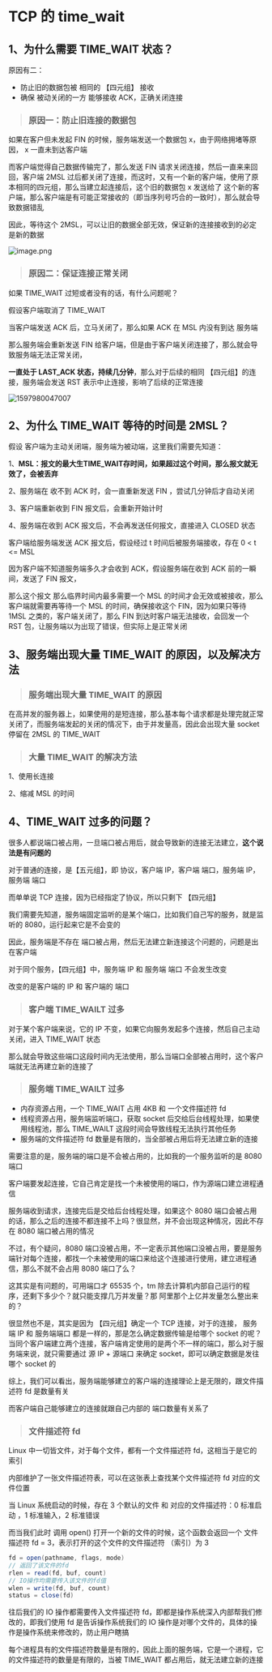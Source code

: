 # TCP 的 time_wait

## 1、为什么需要 TIME_WAIT  状态？

原因有二：

- 防止旧的数据包被 相同的 【四元组】 接收
- 确保 被动关闭的一方 能够接收 ACK，正确关闭连接



> ### 原因一：防止旧连接的数据包

如果在客户但未发起 FIN 的时候，服务端发送一个数据包 x，由于网络拥堵等原因， x 一直未到达客户端

而客户端觉得自己数据传输完了，那么发送 FIN 请求关闭连接，然后一直来来回回，客户端 2MSL 过后都关闭了连接，而这时，又有一个新的客户端，使用了原本相同的四元组，那么当建立起连接后，这个旧的数据包 x 发送给了 这个新的客户端，那么客户端是有可能正常接收的（即当序列号巧合的一致时），那么就会导致数据错乱

因此，等待这个 2MSL，可以让旧的数据全部无效，保证新的连接接收到的必定是新的数据

![image.png](https://pic.leetcode-cn.com/1597979904-bDiuAM-image.png)

### 

> ### 原因二：保证连接正常关闭

如果 TIME_WAIT 过短或者没有的话，有什么问题呢？

假设客户端取消了 TIME_WAIT 

当客户端发送 ACK 后，立马关闭了，那么如果 ACK 在 MSL 内没有到达 服务端

那么服务端会重新发送 FIN 给客户端，但是由于客户端关闭连接了，那么就会导致服务端无法正常关闭，

**一直处于 LAST_ACK 状态，持续几分钟**，那么对于后续的相同 【四元组】的连接，服务端会发送 RST 表示中止连接，影响了后续的正常连接





![1597980047007](C:\Users\蒜头王八\AppData\Roaming\Typora\typora-user-images\1597980047007.png)





## 2、为什么 TIME_WAIT 等待的时间是 2MSL？

假设 客户端为主动关闭端，服务端为被动端，这里我们需要先知道：

1、**MSL：报文的最大生TIME_WAIT存时间，如果超过这个时间，那么报文就无效了，会被丢弃**

2、服务端在 收不到 ACK 时，会一直重新发送 FIN ，尝试几分钟后才自动关闭

3、客户端重新收到 FIN 报文后，会重新开始计时

4、服务端在收到 ACK 报文后，不会再发送任何报文，直接进入 CLOSED 状态



客户端给服务端发送 ACK 报文后，假设经过 t 时间后被服务端接收，存在 0 < t <= MSL

因为客户端不知道服务端多久才会收到 ACK，假设服务端在收到 ACK 前的一瞬间，发送了 FIN 报文，

那么这个报文 那么临界时间内最多需要一个 MSL 的时间才会无效或被接收，那么客户端就需要再等待一个 MSL 的时间，确保接收这个 FIN，因为如果只等待 1MSL 之类的，客户端关闭了，那么 FIN 到达时客户端无法接收，会回发一个 RST 包，让服务端以为出现了错误，但实际上是正常关闭



## 3、服务端出现大量 TIME_WAIT  的原因，以及解决方法

> ### 服务端出现大量 TIME_WAIT  的原因

在高并发的服务器上，如果使用的是短连接，那么基本每个请求都是处理完就正常关闭了，而服务端发起的关闭的情况下，由于并发量高，因此会出现大量 socket 停留在  2MSL 的 TIME_WAIT



> ### 大量 TIME_WAIT 的解决方法

1、使用长连接

2、缩减 MSL 的时间





## 4、TIME_WAIT 过多的问题？

很多人都说端口被占用，一旦端口被占用后，就会导致新的连接无法建立，**这个说法是有问题的**



对于普通的连接，是【五元组】，即 协议，客户端 IP，客户端 端口，服务端 IP，服务端 端口

而单单说 TCP 连接，因为已经指定了协议，所以只剩下 【四元组】



我们需要先知道，服务端固定监听的是某个端口，比如我们自己写的服务，就是监听的 8080，运行起来它是不会变的



因此，服务端是不存在 端口被占用，然后无法建立新连接这个问题的，问题是出在客户端

对于同个服务，【四元组】中，服务端 IP 和 服务端 端口 不会发生改变

改变的是客户端的 IP 和 客户端的 端口



> ### 客户端 TIME_WAILT 过多

对于某个客户端来说，它的 IP 不变，如果它向服务发起多个连接，然后自己主动关闭，进入 TIME_WAIT 状态

那么就会导致这些端口这段时间内无法使用，那么当端口全部被占用时，这个客户端就无法再建立新的连接了





> ### 服务端 TIME_WAILT 过多

- 内存资源占用，一个 TIME_WAIT  占用 4KB 和 一个文件描述符 fd
- 线程资源占用，服务端监听端口，获取 socket 后交给后台线程处理，如果使用线程池，那么 TIME_WAILT 这段时间会导致线程无法执行其他任务
- 服务端的文件描述符 fd 数量是有限的，当全部被占用后将无法建立新的连接



需要注意的是，服务端的端口是不会被占用的，比如我的一个服务监听的是 8080 端口

客户端要发起连接，它自己肯定是找一个未被使用的端口，作为源端口建立进程通信

服务端收到请求，连接完后是交给后台线程处理，如果这个 8080 端口会被占用的话，那么之后的连接不都连接不上吗？很显然，并不会出现这种情况，因此不存在 8080 端口被占用的情况

不过，有个疑问，8080 端口没被占用，不一定表示其他端口没被占用，要是服务端针对每个连接，都找一个未被使用的端口来给这个连接进行使用，建立进程通信，那么不就不会占用 8080 端口了么？

这其实是有问题的，可用端口才 65535 个，tm 除去计算机内部自己运行的程序，还剩下多少个？就只能支撑几万并发量？那 阿里那个上亿并发量怎么整出来的？

很显然也不是，其实是因为 【四元组】确定一个 TCP 连接，对于的连接， 服务端 IP 和 服务端端口 都是一样的，那是怎么确定数据传输是给哪个 socket 的呢？当同个客户端建立两个连接，客户端肯定使用的是两个不一样的端口，那么对于服务端来说，就只需要通过 源 IP + 源端口 来确定 socket，即可以确定数据是发往哪个 socket 的



综上，我们可以看出，服务端能够建立的客户端的连接理论上是无限的，跟文件描述符 fd 是数量有关

而客户端自己能够建立的连接就跟自己内部的 端口数量有关系了



> ### 文件描述符 fd

Linux 中一切皆文件，对于每个文件，都有一个文件描述符 fd，这相当于是它的索引

内部维护了一张文件描述符表，可以在这张表上查找某个文件描述符 fd 对应的文件位置



当 Linux 系统启动的时候，存在 3 个默认的文件 和 对应的文件描述符：0 标准启动 ，1 标准输入，2 标准错误

而当我们此时 调用 open() 打开一个新的文件的时候，这个函数会返回一个 文件描述符 fd = 3，表示打开的这个文件的文件描述符 （索引）为 3

```java
fd = open(pathname, flags, mode)
// 返回了该文件的fd
rlen = read(fd, buf, count)
// IO操作均需要传入该文件的fd值
wlen = write(fd, buf, count)
status = close(fd)
```

往后我们的 IO 操作都需要传入文件描述符 fd，即都是操作系统深入内部帮我们修改的，即我们使用 fd 是告诉操作系统我们的 IO 操作是对哪个文件的，具体的操作是操作系统来修改的，防止用户瞎搞



每个进程具有的文件描述符数量是有限的，因此上面的服务端，它是一个进程，它的文件描述符的数量是有限的，当被 TIME_WAIT 都占用后，就无法建立新的连接